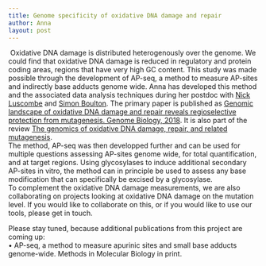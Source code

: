```yaml
---
title: Genome specificity of oxidative DNA damage and repair
author: Anna
layout: post
---
```

<span class="image right"><img src="{{ 'assets/images/190622_AP-seq.png' | relative_url }}" alt="" /></span>
Oxidative DNA damage is distributed heterogenously over the genome. We could find that oxidative DNA damage is reduced in regulatory and protein coding areas, regions that have very high GC content. This study was made possible through the development of AP-seq, a method to measure AP-sites and indirectly base adducts genome wide. Anna has developed this method and the associated data analysis techniques during her postdoc with <a href="http://luscombelab.org">Nick Luscombe</a> and <a href="https://www.crick.ac.uk/research/labs/simon-boulton">Simon Boulton</a>. The primary paper is published as [Genomic landscape of oxidative DNA damage and repair reveals regioselective protection from mutagenesis. Genome Biology, 2018](https://doi.org/10.1186/s13059-018-1582-2). It is also part of the review [The genomics of oxidative DNA damage, repair, and related mutagenesis](https://www.sciencedirect.com/science/article/pii/S2001037019304209).   
The method, AP-seq was then developped further and can be used for multiple questions assessing AP-sites genome wide, for total quantification, and at target regions. Using glycosylases to induce additional secondary AP-sites in vitro, the method can in principle be used to assess any base modification that can specifically be excised by a glycosylase.  
To complement the oxidative DNA damage measurements, we are also collaborating on projects looking at oxidative DNA damage on the mutation level. If you would like to collaborate on this, or if you would like to use our tools, please get in touch.  

Please stay tuned, because additional publications from this project are coming up:  
• AP-seq, a method to measure apurinic sites and small base adducts genome-wide. Methods in Molecular Biology in print. 

